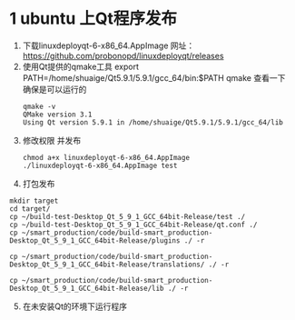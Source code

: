# 1 ubuntu 上Qt程序发布
1. 下载linuxdeployqt-6-x86_64.AppImage 网址：
https://github.com/probonopd/linuxdeployqt/releases
2. 使用Qt提供的qmake工具
export PATH=/home/shuaige/Qt5.9.1/5.9.1/gcc_64/bin:$PATH
qmake 查看一下 确保是可以运行的
	```
	qmake -v
	QMake version 3.1
	Using Qt version 5.9.1 in /home/shuaige/Qt5.9.1/5.9.1/gcc_64/lib
	```
3. 修改权限 并发布
	```
	chmod a+x linuxdeployqt-6-x86_64.AppImage
	./linuxdeployqt-6-x86_64.AppImage test
	```
4. 打包发布
```
mkdir target
cd target/
cp ~/build-test-Desktop_Qt_5_9_1_GCC_64bit-Release/test ./
cp ~/build-test-Desktop_Qt_5_9_1_GCC_64bit-Release/qt.conf ./
cp ~/smart_production/code/build-smart_production-Desktop_Qt_5_9_1_GCC_64bit-Release/plugins ./ -r

cp ~/smart_production/code/build-smart_production-Desktop_Qt_5_9_1_GCC_64bit-Release/translations/ ./ -r

cp ~/smart_production/code/build-smart_production-Desktop_Qt_5_9_1_GCC_64bit-Release/lib ./ -r
```

5. 在未安装Qt的环境下运行程序
<!--stackedit_data:
eyJoaXN0b3J5IjpbMTI2NjcxNTgyNV19
-->